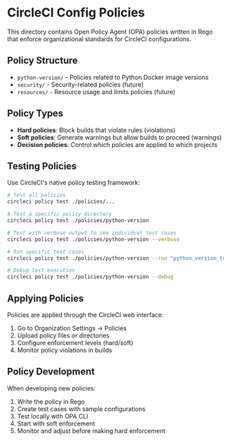 # CircleCI Config Policies

This directory contains Open Policy Agent (OPA) policies written in Rego that enforce organizational standards for CircleCI configurations.

## Policy Structure

- `python-version/` - Policies related to Python Docker image versions
- `security/` - Security-related policies (future)
- `resources/` - Resource usage and limits policies (future)

## Policy Types

- **Hard policies**: Block builds that violate rules (violations)
- **Soft policies**: Generate warnings but allow builds to proceed (warnings)
- **Decision policies**: Control which policies are applied to which projects

## Testing Policies

Use CircleCI's native policy testing framework:

```bash
# Test all policies
circleci policy test ./policies/...

# Test a specific policy directory
circleci policy test ./policies/python-version

# Test with verbose output to see individual test cases
circleci policy test ./policies/python-version --verbose

# Run specific test cases
circleci policy test ./policies/python-version --run "python_version_too_low"

# Debug test execution
circleci policy test ./policies/python-version --debug
```

## Applying Policies

Policies are applied through the CircleCI web interface:
1. Go to Organization Settings → Policies
2. Upload policy files or directories
3. Configure enforcement levels (hard/soft)
4. Monitor policy violations in builds

## Policy Development

When developing new policies:
1. Write the policy in Rego
2. Create test cases with sample configurations
3. Test locally with OPA CLI
4. Start with soft enforcement
5. Monitor and adjust before making hard enforcement 